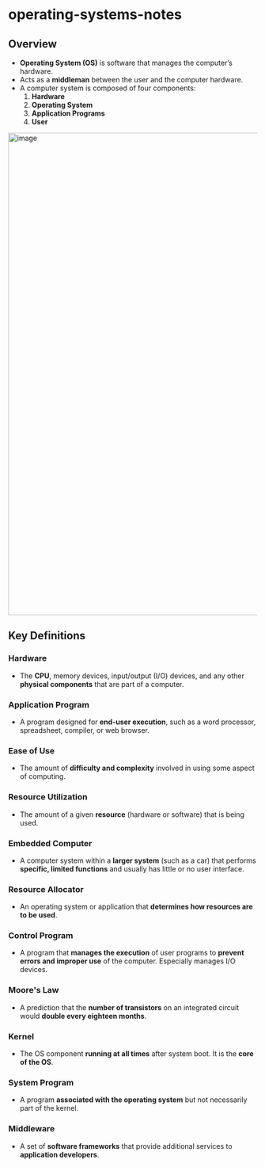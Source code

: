 # operating-systems-notes

## Overview
- **Operating System (OS)** is software that manages the computer’s hardware.
- Acts as a **middleman** between the user and the computer hardware.
- A computer system is composed of four components:
  1. **Hardware**
  2. **Operating System**
  3. **Application Programs**
  4. **User**

<img width="974" alt="image" src="https://github.com/user-attachments/assets/190ee34c-dce6-425c-a51b-6c014f55dfb4" />


## Key Definitions

### Hardware
- The **CPU**, memory devices, input/output (I/O) devices, and any other **physical components** that are part of a computer.

### Application Program
- A program designed for **end-user execution**, such as a word processor, spreadsheet, compiler, or web browser.

### Ease of Use
- The amount of **difficulty and complexity** involved in using some aspect of computing.

### Resource Utilization
- The amount of a given **resource** (hardware or software) that is being used.

### Embedded Computer
- A computer system within a **larger system** (such as a car) that performs **specific, limited functions** and usually has little or no user interface.

### Resource Allocator
- An operating system or application that **determines how resources are to be used**.

### Control Program
- A program that **manages the execution** of user programs to **prevent errors and improper use** of the computer. Especially manages I/O devices.

### Moore's Law
- A prediction that the **number of transistors** on an integrated circuit would **double every eighteen months**.

### Kernel
- The OS component **running at all times** after system boot. It is the **core of the OS**.

### System Program
- A program **associated with the operating system** but not necessarily part of the kernel.

### Middleware
- A set of **software frameworks** that provide additional services to **application developers**.
